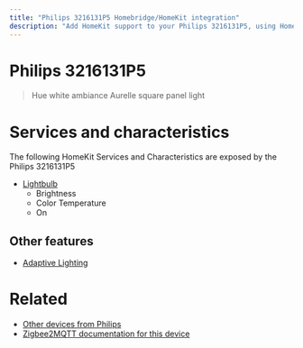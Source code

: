 ```yaml
---
title: "Philips 3216131P5 Homebridge/HomeKit integration"
description: "Add HomeKit support to your Philips 3216131P5, using Homebridge, Zigbee2MQTT and homebridge-z2m."
---
```

<!---
This file has been GENERATED using src/docgen/docgen.ts
DO NOT EDIT THIS FILE MANUALLY!
-->
# Philips 3216131P5
> Hue white ambiance Aurelle square panel light


# Services and characteristics
The following HomeKit Services and Characteristics are exposed by
the Philips 3216131P5

* [Lightbulb](../../light.md)
  * Brightness
  * Color Temperature
  * On


## Other features
* [Adaptive Lighting](../../light.md)


# Related
* [Other devices from Philips](../index.md#philips)
* [Zigbee2MQTT documentation for this device](https://www.zigbee2mqtt.io/devices/3216131P5.html)